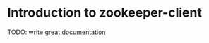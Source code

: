 # Introduction to zookeeper-client

TODO: write [great documentation](http://jacobian.org/writing/what-to-write/)
